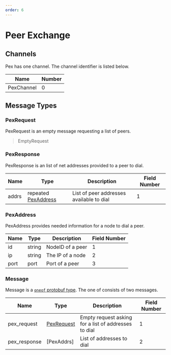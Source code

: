 ```yaml
---
order: 6
---
```


# Peer Exchange

## Channels

Pex has one channel. The channel identifier is listed below.

| Name       | Number |
|------------|--------|
| PexChannel | 0      |

## Message Types

### PexRequest

PexRequest is an empty message requesting a list of peers.

> EmptyRequest

### PexResponse

PexResponse is an list of net addresses provided to a peer to dial.

| Name  | Type                               | Description                              | Field Number |
|-------|------------------------------------|------------------------------------------|--------------|
| addrs | repeated [PexAddress](#Pexaddress) | List of peer addresses available to dial | 1            |

### PexAddress

PexAddress provides needed information for a node to dial a peer.

| Name | Type   | Description      | Field Number |
|------|--------|------------------|--------------|
| id   | string | NodeID of a peer | 1            |
| ip   | string | The IP of a node | 2            |
| port | port   | Port of a peer   | 3            |

### Message

Message is a [`oneof` protobuf type](https://developers.google.com/protocol-buffers/docs/proto#oneof). The one of consists of two messages.

| Name         | Type                      | Description                                          | Field Number |
|--------------|---------------------------|------------------------------------------------------|--------------|
| pex_request  | [PexRequest](#pexrequest) | Empty request asking for a list of addresses to dial | 1            |
| pex_response | [PexAddrs]                | List of addresses to dial                            | 2            |
